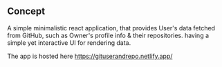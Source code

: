 
## Concept
A simple minimalistic react application, that provides User's data fetched from GitHub, such as Owner's profile info & their repositories. having a simple yet interactive UI for rendering data.


<!-- # To-Do
* have to design a UI to display contents
* use that api to fetch data, provide details
* deploy it on netlify



# Reference
Url link :- https://api.github.com/users/ -->


The app is hosted here  https://gituserandrepo.netlify.app/
